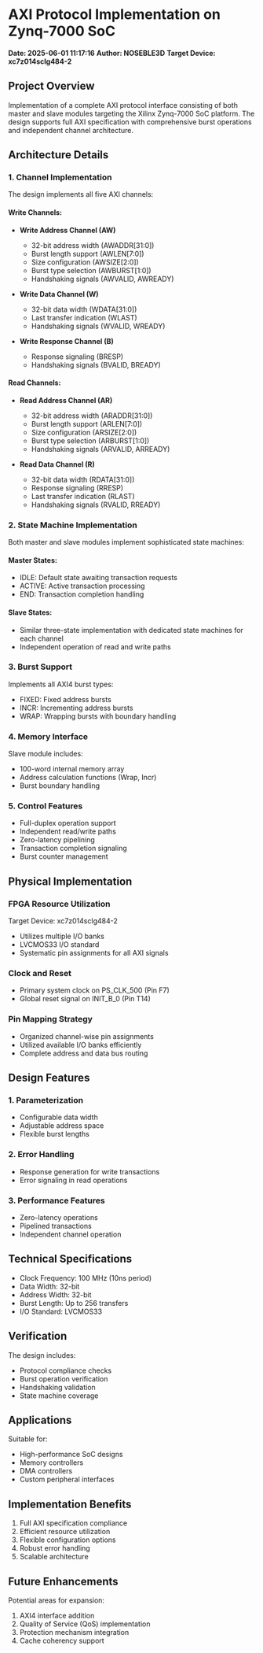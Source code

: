 # AXI Protocol Implementation on Zynq-7000 SoC
**Date: 2025-06-01 11:17:16**
**Author: NOSEBLE3D**
**Target Device: xc7z014sclg484-2**

## Project Overview
Implementation of a complete AXI protocol interface consisting of both master and slave modules targeting the Xilinx Zynq-7000 SoC platform. The design supports full AXI specification with comprehensive burst operations and independent channel architecture.

## Architecture Details

### 1. Channel Implementation
The design implements all five AXI channels:

#### Write Channels:
- **Write Address Channel (AW)**
  - 32-bit address width (AWADDR[31:0])
  - Burst length support (AWLEN[7:0])
  - Size configuration (AWSIZE[2:0])
  - Burst type selection (AWBURST[1:0])
  - Handshaking signals (AWVALID, AWREADY)

- **Write Data Channel (W)**
  - 32-bit data width (WDATA[31:0])
  - Last transfer indication (WLAST)
  - Handshaking signals (WVALID, WREADY)

- **Write Response Channel (B)**
  - Response signaling (BRESP)
  - Handshaking signals (BVALID, BREADY)

#### Read Channels:
- **Read Address Channel (AR)**
  - 32-bit address width (ARADDR[31:0])
  - Burst length support (ARLEN[7:0])
  - Size configuration (ARSIZE[2:0])
  - Burst type selection (ARBURST[1:0])
  - Handshaking signals (ARVALID, ARREADY)

- **Read Data Channel (R)**
  - 32-bit data width (RDATA[31:0])
  - Response signaling (RRESP)
  - Last transfer indication (RLAST)
  - Handshaking signals (RVALID, RREADY)

### 2. State Machine Implementation
Both master and slave modules implement sophisticated state machines:

#### Master States:
- IDLE: Default state awaiting transaction requests
- ACTIVE: Active transaction processing
- END: Transaction completion handling

#### Slave States:
- Similar three-state implementation with dedicated state machines for each channel
- Independent operation of read and write paths

### 3. Burst Support
Implements all AXI4 burst types:
- FIXED: Fixed address bursts
- INCR: Incrementing address bursts
- WRAP: Wrapping bursts with boundary handling

### 4. Memory Interface
Slave module includes:
- 100-word internal memory array
- Address calculation functions (Wrap, Incr)
- Burst boundary handling

### 5. Control Features
- Full-duplex operation support
- Independent read/write paths
- Zero-latency pipelining
- Transaction completion signaling
- Burst counter management

## Physical Implementation

### FPGA Resource Utilization
Target Device: xc7z014sclg484-2
- Utilizes multiple I/O banks
- LVCMOS33 I/O standard
- Systematic pin assignments for all AXI signals

### Clock and Reset
- Primary system clock on PS_CLK_500 (Pin F7)
- Global reset signal on INIT_B_0 (Pin T14)

### Pin Mapping Strategy
- Organized channel-wise pin assignments
- Utilized available I/O banks efficiently
- Complete address and data bus routing

## Design Features

### 1. Parameterization
- Configurable data width
- Adjustable address space
- Flexible burst lengths

### 2. Error Handling
- Response generation for write transactions
- Error signaling in read operations

### 3. Performance Features
- Zero-latency operations
- Pipelined transactions
- Independent channel operation

## Technical Specifications
- Clock Frequency: 100 MHz (10ns period)
- Data Width: 32-bit
- Address Width: 32-bit
- Burst Length: Up to 256 transfers
- I/O Standard: LVCMOS33

## Verification
The design includes:
- Protocol compliance checks
- Burst operation verification
- Handshaking validation
- State machine coverage

## Applications
Suitable for:
- High-performance SoC designs
- Memory controllers
- DMA controllers
- Custom peripheral interfaces

## Implementation Benefits
1. Full AXI specification compliance
2. Efficient resource utilization
3. Flexible configuration options
4. Robust error handling
5. Scalable architecture

## Future Enhancements
Potential areas for expansion:
1. AXI4 interface addition
2. Quality of Service (QoS) implementation
3. Protection mechanism integration
4. Cache coherency support
